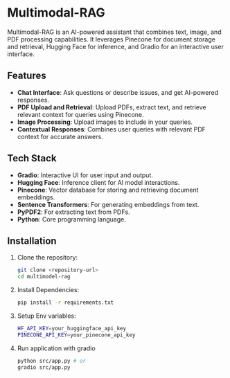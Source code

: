 # Multimodal-RAG

Multimodal-RAG is an AI-powered assistant that combines text, image, and PDF processing capabilities. It leverages Pinecone for document storage and retrieval, Hugging Face for inference, and Gradio for an interactive user interface.

## Features

- **Chat Interface**: Ask questions or describe issues, and get AI-powered responses.
- **PDF Upload and Retrieval**: Upload PDFs, extract text, and retrieve relevant context for queries using Pinecone.
- **Image Processing**: Upload images to include in your queries.
- **Contextual Responses**: Combines user queries with relevant PDF context for accurate answers.

## Tech Stack

- **Gradio**: Interactive UI for user input and output.
- **Hugging Face**: Inference client for AI model interactions.
- **Pinecone**: Vector database for storing and retrieving document embeddings.
- **Sentence Transformers**: For generating embeddings from text.
- **PyPDF2**: For extracting text from PDFs.
- **Python**: Core programming language.

## Installation

1. Clone the repository:
   ```bash
   git clone <repository-url>
   cd multimodel-rag

2. Install Dependencies:
    ```bash
    pip install -r requirements.txt

3. Setup Env variables:
    ```bash
    HF_API_KEY=your_huggingface_api_key
    PINECONE_API_KEY=your_pinecone_api_key

4. Run application with gradio
    ```bash
    python src/app.py # or
    gradio src/app.py
